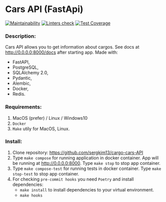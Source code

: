 # Cars API (FastApi)

[![Maintainability](https://api.codeclimate.com/v1/badges/c5b1881834bfb4edd645/maintainability)](https://codeclimate.com/github/sergkim13/cargo-cars-API/maintainability)
[![Linters check](https://github.com/sergkim13/cargo-cars-API/settings/secrets/actions/workflows/linters_check.yml/badge.svg)](https://github.com/sergkim13/cargo-cars-API/settings/secrets/actions/workflows/linters_check.yml)
[![Test Coverage](https://api.codeclimate.com/v1/badges/c5b1881834bfb4edd645/test_coverage)](https://codeclimate.com/github/sergkim13/cargo-cars-API/test_coverage)

### Description:
Cars API allows you to get information about cargos. See docs at http://0.0.0.0:8000/docs after starting app.
Made with:
- FastAPI,
- PostgreSQL,
- SQLAlchemy 2.0,
- Pydantic,
- Alembic,
- Docker,
- Redis.

### Requirements:
1. MacOS (prefer) / Linux / Windows10
2. `Docker`
3. `Make` utily for MacOS, Linux.

### Install:
1. Clone repository: https://github.com/sergkim13/cargo-cars-API
2. Type `make compose` for running application in docker container. App will be running at http://0.0.0.0:8000. Type `make stop` to stop app container.
3. Type `make compose-test` for running tests in docker container. Type `make stop-test` to stop app container.
4. For checking `pre-commit hooks` you need `Poetry` and install dependencies:
    - `make install` to install dependencies to your virtual environment.
    - `make hooks`
